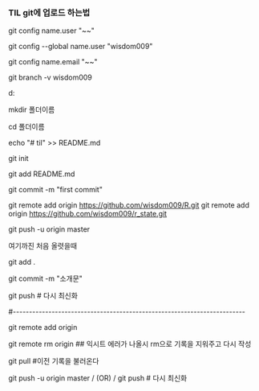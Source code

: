 ### TIL git에 업로드 하는법

git config name.user "~~"

git config --global name.user "wisdom009"

git config name.email "~~"

git branch -v wisdom009

d:

mkdir 폴더이름

cd 폴더이름

echo "# til" >> README.md

git init

git add README.md

git commit -m "first commit"

git remote add origin https://github.com/wisdom009/R.git
git remote add origin https://github.com/wisdom009/r_state.git

git push -u origin master

여기까진 처음 올렷을때


git add .

git commit -m "소개문"

git push   # 다시 최신화

#------------------------------------------------------------------------


git remote add origin 

git remote rm origin ## 익시트 에러가 나올시 rm으로 기록을 지워주고 다시 작성

git pull #이전 기록을 불러온다

git push -u origin master  / (OR) /  git push   # 다시 최신화
